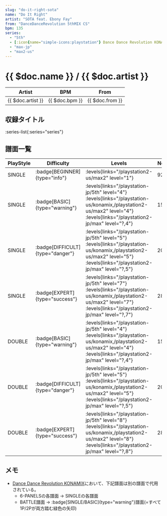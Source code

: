 ```yaml
---
slug: "do-it-right-sota"
name: "Do It Right"
artist: "SOTA feat. Ebony Fay"
from: "DanceDanceRevolution 5thMIX CS"
bpm: 135
series:
  - "5th"
  - [:icon{name="simple-icons:playstation"} Dance Dance Revolution KONAMIX :icon{name="flag:us-4x3"}](/playstation-us/konamix)
  - "max-jp"
  - "max2-us"
---
```


# {{ $doc.name }} / {{ $doc.artist }}

|Artist|BPM|From|
|------|---|----|
|{{ $doc.artist }}|{{ $doc.bpm }}|{{ $doc.from }}|

## 収録タイトル

:series-list{:series="series"}

## 譜面一覧

|PlayStyle|Difficulty|Levels|Notes|Movie|
|---------|----------|------|-----|-----|
|SINGLE| :badge[BEGINNER]{type="info"}| :levels{links="/playstation2-us/max2" level="1"}|92/0||
|SINGLE| :badge[BASIC]{type="warning"}|<div class="field is-grouped is-grouped-multiline"> :levels{links="/playstation-jp/5th" level="4"} :levels{links="/playstation-us/konamix,/playstation2-us/max2" level="4"} :levels{links="/playstation2-jp/max" level="?,4"}</div>|154/0||
|SINGLE| :badge[DIFFICULT]{type="danger"}|<div class="field is-grouped is-grouped-multiline"> :levels{links="/playstation-jp/5th" level="5"} :levels{links="/playstation-us/konamix,/playstation2-us/max2" level="5"} :levels{links="/playstation2-jp/max" level="?,5"}</div>|200/0||
|SINGLE| :badge[EXPERT]{type="success"}|<div class="field is-grouped is-grouped-multiline"> :levels{links="/playstation-jp/5th" level="7"} :levels{links="/playstation-us/konamix,/playstation2-us/max2" level="7"} :levels{links="/playstation2-jp/max" level="?,7"}</div>|285/0||
|DOUBLE| :badge[BASIC]{type="warning"}|<div class="field is-grouped is-grouped-multiline"> :levels{links="/playstation-jp/5th" level="4"} :levels{links="/playstation-us/konamix,/playstation2-us/max2" level="4"} :levels{links="/playstation2-jp/max" level="?,4"}</div>|159/0||
|DOUBLE| :badge[DIFFICULT]{type="danger"}|<div class="field is-grouped is-grouped-multiline"> :levels{links="/playstation-jp/5th" level="5"} :levels{links="/playstation-us/konamix,/playstation2-us/max2" level="5"} :levels{links="/playstation2-jp/max" level="?,5"}</div>|202/0||
|DOUBLE| :badge[EXPERT]{type="success"}|<div class="field is-grouped is-grouped-multiline"> :levels{links="/playstation-jp/5th" level="8"} :levels{links="/playstation-us/konamix,/playstation2-us/max2" level="8"} :levels{links="/playstation2-jp/max" level="?,8"}</div>|284/0||

## メモ

- [Dance Dance Revolution KONAMIX](/playstation-us/konamix)において、下記譜面は別の譜面で代用されている。
  - 6-PANELSの各譜面 → SINGLEの各譜面
  - BATTLE譜面 → :badge[SINGLE/BASIC]{type="warning"}譜面(=すべて1P/2Pが両方踏む緑色の矢印)
